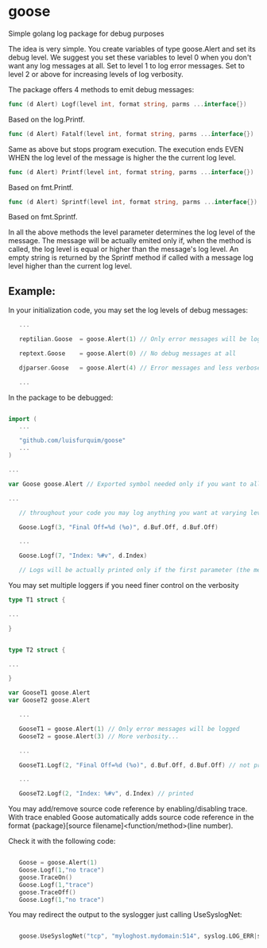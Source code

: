 # goose
Simple golang log package for debug purposes

The idea is very simple. You create variables of type goose.Alert and set its debug level.
We suggest you set these variables to level 0 when you don't want any log messages at all.
Set to level 1 to log error messages. Set to level 2 or above for increasing levels of log
verbosity.

The package offers 4 methods to emit debug messages:

```Go
func (d Alert) Logf(level int, format string, parms ...interface{})
```

Based on the log.Printf.


```Go
func (d Alert) Fatalf(level int, format string, parms ...interface{})
```

Same as above but stops program execution. The execution ends EVEN WHEN the log level of the message is higher the the current log level.


```Go
func (d Alert) Printf(level int, format string, parms ...interface{})
```

Based on fmt.Printf.


```Go
func (d Alert) Sprintf(level int, format string, parms ...interface{}) string
```

Based on fmt.Sprintf.




In all the above methods the level parameter determines the log level of the message. The message will be actually emited only if, when the method is called, the log level is equal or higher than the message's log level. An empty string is returned by the Sprintf method if called with a message log level higher than the current log level.


## Example:

In your initialization code, you may set the log levels of debug messages:

```Go
   ...

   reptilian.Goose  = goose.Alert(1) // Only error messages will be logged

   reptext.Goose    = goose.Alert(0) // No debug messages at all

   djparser.Goose   = goose.Alert(4) // Error messages and less verbose messages (levels 2~4) will be logged

   ...
```

In the package to be debugged:

```Go

import (
   ...

   "github.com/luisfurquim/goose"
   ...
)

...

var Goose goose.Alert // Exported symbol needed only if you want to allow external control of the debug level

...

   // throughout your code you may log anything you want at varying levels of importance

   Goose.Logf(3, "Final Off=%d (%o)", d.Buf.Off, d.Buf.Off)

   ...

   Goose.Logf(7, "Index: %#v", d.Index)

   // Logs will be actually printed only if the first parameter (the message's log level) is lower or equal than the current log level indicated by the Goose variable. Remember to never use the zero value, like Goose.Logf(0,...), as we want to make the log level 0 to print no debug messages at all.

```




You may set multiple loggers if you need finer control on the verbosity

```Go
type T1 struct {

...

}


type T2 struct {

...

}

var GooseT1 goose.Alert
var GooseT2 goose.Alert

   ...

   GooseT1 = goose.Alert(1) // Only error messages will be logged
   GooseT2 = goose.Alert(3) // More verbosity...

   ...

   GooseT1.Logf(2, "Final Off=%d (%o)", d.Buf.Off, d.Buf.Off) // not printed

   ...

   GooseT2.Logf(2, "Index: %#v", d.Index) // printed

```

You may add/remove source code reference by enabling/disabling trace.
With trace enabled Goose automatically adds source code reference in
the format {package}[source filename]&lt;function/method&gt;(line number).

Check it with the following code:


```Go

   Goose = goose.Alert(1)
   Goose.Logf(1,"no trace")
   goose.TraceOn()
   Goose.Logf(1,"trace")
   goose.TraceOff()
   Goose.Logf(1,"no trace")

```

You may redirect the output to the syslogger just calling UseSyslogNet:


```Go

   goose.UseSyslogNet("tcp", "myloghost.mydomain:514", syslog.LOG_ERR|syslog.LOG_LOCAL7)

```

